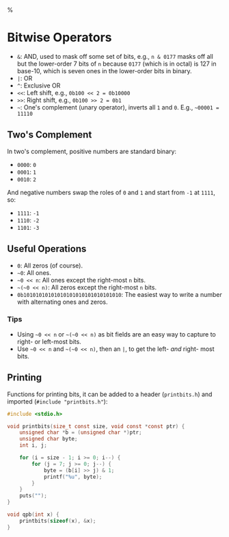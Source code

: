 %

# Bitwise Operators

- `&`: AND, used to mask off some set of bits, e.g., `n & 0177` masks off all but the lower-order 7 bits of `n` because `0177` (which is in octal) is 127 in base-10, which is seven ones in the lower-order bits in binary.
- `|`: OR
- `^`: Exclusive OR
- `<<`: Left shift, e.g., `0b100 << 2 = 0b10000`
- `>>`: Right shift, e.g., `0b100 >> 2 = 0b1`
- `~`: One's complement (unary operator), inverts all `1` and `0`. E.g., `~00001 = 11110`

## Two's Complement

In two's complement, positive numbers are standard binary:

- `0000`: `0`
- `0001`: `1`
- `0010`: `2`

And negative numbers swap the roles of `0` and `1` and start from `-1` at `1111`, so:

- `1111`: `-1`
- `1110`: `-2`
- `1101`: `-3`

## Useful Operations

- `0`: All zeros (of course).
- `~0`: All ones.
- `~0 << n`: All ones except the right-most `n` bits.
- `~(~0 << n)`: All zeros except the right-most `n` bits.
- `0b10101010101010101010101010101010`: The easiest way to write a number with alternating ones and zeros.

### Tips

- Using `~0 << n` or `~(~0 << n)` as bit fields are an easy way to capture to right- or left-most bits.
- Use `~0 << n` and `~(~0 << n)`, then an `|`, to get the left- *and* right- most bits.

## Printing

Functions for printing bits, it can be added to a header (`printbits.h`) and imported (`#include "printbits.h"`):

``` c
#include <stdio.h>

void printbits(size_t const size, void const *const ptr) {
    unsigned char *b = (unsigned char *)ptr;
    unsigned char byte;
    int i, j;

    for (i = size - 1; i >= 0; i--) {
        for (j = 7; j >= 0; j--) {
            byte = (b[i] >> j) & 1;
            printf("%u", byte);
        }
    }
    puts("");
}

void qpb(int x) {
    printbits(sizeof(x), &x);
}
```
